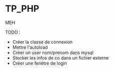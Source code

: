 # TP_PHP
MEH

TODO :
- Créer la classe de connexion
- Mettre l'autoload
- Créer un user nom/prenom dans mysql
- Stocker les infos de co dans un fichier externe
- Créer une fenêtre de login
